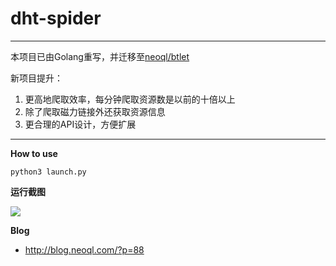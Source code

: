 # dht-spider

----

本项目已由Golang重写，并迁移至[neoql/btlet](https://github.com/neoql/btlet)

新项目提升：

1. 更高地爬取效率，每分钟爬取资源数是以前的十倍以上
2. 除了爬取磁力链接外还获取资源信息
3. 更合理的API设计，方便扩展

----

**How to use**

```
python3 launch.py
```

**运行截图**

![](http://blog.neoql.com/img/IMG_20170129_111326.png)

**Blog**

* http://blog.neoql.com/?p=88
